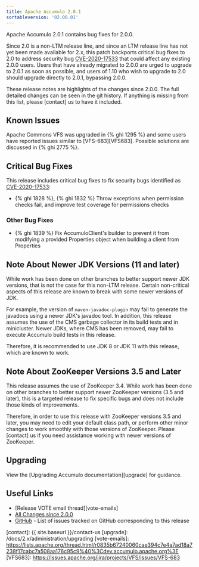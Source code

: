 ```yaml
---
title: Apache Accumulo 2.0.1
sortableversion: '02.00.01'
---
```


Apache Accumulo 2.0.1 contains bug fixes for 2.0.0.

Since 2.0 is a non-LTM release line, and since an LTM release line has not yet
been made available for 2.x, this patch backports critical bug fixes to 2.0 to
address security bug [CVE-2020-17533] that could affect any existing 2.0.0
users. Users that have already migrated to 2.0.0 are urged to upgrade to 2.0.1
as soon as possible, and users of 1.10 who wish to upgrade to 2.0 should
upgrade directly to 2.0.1, bypassing 2.0.0.

These release notes are highlights of the changes since 2.0.0. The full
detailed changes can be seen in the git history. If anything is missing from
this list, please [contact] us to have it included.

## Known Issues

Apache Commons VFS was upgraded in {% ghi 1295 %} and some users have reported
issues similar to [VFS-683][VFS683]. Possible solutions are discussed in {% ghi 2775 %}.

## Critical Bug Fixes

This release includes critical bug fixes to fix security bugs identified as
[CVE-2020-17533]:

* {% ghi 1828 %}, {% ghi 1832 %} Throw exceptions when permission checks fail,
  and improve test coverage for permissions checks

### Other Bug Fixes

* {% ghi 1839 %} Fix AccumuloClient's builder to prevent it from modifying a
  provided Properties object when building a client from Properties

## Note About Newer JDK Versions (11 and later)

While work has been done on other branches to better support newer JDK
versions, that is not the case for this non-LTM release. Certain non-critical
aspects of this release are known to break with some newer versions of JDK.

For example, the version of `maven-javadoc-plugin` may fail to generate the
javadocs using a newer JDK's javadoc tool. In addition, this release assumes
the use of the CMS garbage collector in its build tests and in minicluster.
Newer JDKs, where CMS has been removed, may fail to execute Accumulo build
tests in this release.

Therefore, it is recommended to use JDK 8 or JDK 11 with this release, which
are known to work.

## Note About ZooKeeper Versions 3.5 and Later

This release assumes the use of ZooKeeper 3.4. While work has been done on
other branches to better support newer ZooKeeper versions (3.5 and later), this
is a targeted release to fix specific bugs and does not include those kinds of
improvements.

Therefore, in order to use this release with ZooKeeper versions 3.5 and later,
you may need to edit your default class path, or perform other minor changes to
work smoothly with those versions of ZooKeeper. Please [contact] us if you need
assistance working with newer versions of ZooKeeper.

## Upgrading

View the [Upgrading Accumulo documentation][upgrade] for guidance.

## Useful Links

* [Release VOTE email thread][vote-emails]
* [All Changes since 2.0.0][all-changes]
* [GitHub] - List of issues tracked on GitHub corresponding to this release

[CVE-2020-17533]: https://cve.mitre.org/cgi-bin/cvename.cgi?name=CVE-2020-17533
[GitHub]: https://github.com/apache/accumulo/issues?q=project%3Aapache%2Faccumulo%2F19
[all-changes]: https://github.com/apache/accumulo/compare/rel/2.0.0...apache:rel/2.0.1
[contact]: {{ site.baseurl }}/contact-us
[upgrade]: /docs/2.x/administration/upgrading
[vote-emails]: https://lists.apache.org/thread.html/r0835b67240060cae394c7e4a7ad18a7238f17cabc7a508aa176c95c9%40%3Cdev.accumulo.apache.org%3E
[VFS683]: https://issues.apache.org/jira/projects/VFS/issues/VFS-683
